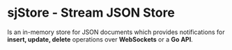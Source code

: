 # sjStore - Stream JSON Store

Is an in-memory store for JSON documents which provides notifications for **insert, update, delete** operations over **WebSockets** or a **Go API**.
